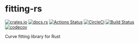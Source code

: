 # fitting-rs

[![crates.io](https://img.shields.io/crates/v/fitting.svg)](https://crates.io/crates/fitting)
[![docs.rs](https://docs.rs/fitting/badge.svg)](https://docs.rs/fitting)
[![Actions Status](https://github.com/mshrtsr/fitting-rs/workflows/Rust/badge.svg)](https://github.com/mshrtsr/fitting-rs/actions)
[![CircleCI](https://circleci.com/gh/mshrtsr/fitting-rs.svg?style=shield)](https://circleci.com/gh/mshrtsr/fitting-rs)
[![Build Status](https://travis-ci.org/mshrtsr/fitting-rs.svg?branch=master)](https://travis-ci.org/mshrtsr/fitting-rs)
[![codecov](https://codecov.io/gh/mshrtsr/fitting-rs/branch/master/graph/badge.svg)](https://codecov.io/gh/mshrtsr/fitting-rs)

Curve fitting library for Rust
